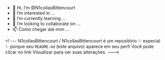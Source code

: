 - 👋 Hi, I’m @N1collasBittencourt
- 👀 I’m interested in ...
- 🌱 I’m currently learning ...
- 💞️ I’m looking to collaborate on ...
- 📫 Como chegar até mim ... 

<! ---
N1collasBittencourt / N1collasBittencourt é um repositório ✨ especial ✨ porque seu `README.md` (este arquivo) aparece em seu perfi
Você pode clicar no link Visualizar para ver suas alterações.
--->
